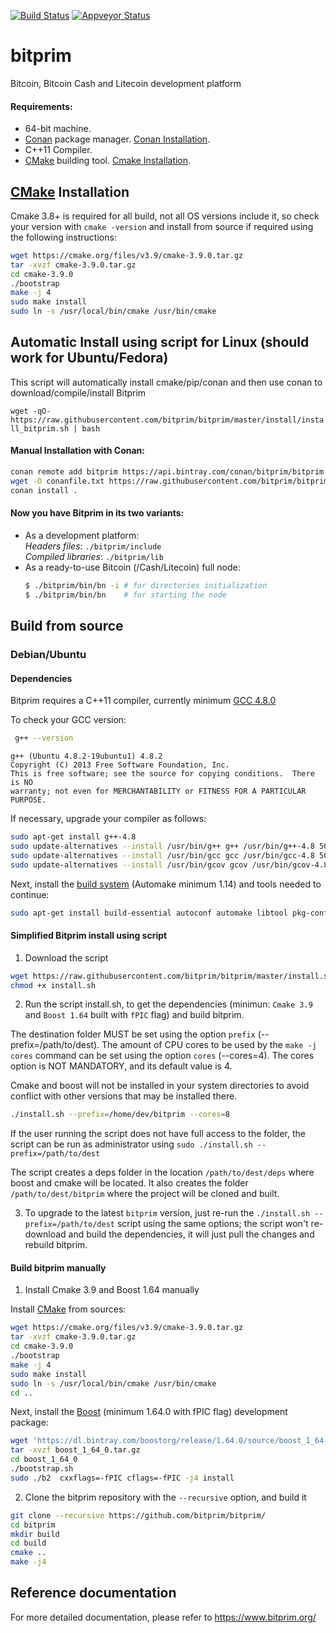 [![Build Status](https://travis-ci.org/bitprim/bitprim.svg?branch=master)](https://travis-ci.org/bitprim/bitprim) [![Appveyor Status](https://ci.appveyor.com/api/projects/status/github/bitprim/bitprim?branch=master&svg=true)](https://ci.appveyor.com/project/bitprim/bitprim?branch=master) 

<!-- [![Build Status](https://travis-ci.org/bitprim/bitprim.svg?branch=master)](https://travis-ci.org/bitprim/bitprim)  -->

# bitprim
Bitcoin, Bitcoin Cash and Litecoin development platform

#### Requirements:

- 64-bit machine.
- [Conan](https://www.conan.io/) package manager. [Conan Installation](http://docs.conan.io/en/latest/installation.html#install-with-pip-recommended).
- C++11 Compiler.
- [CMake](https://cmake.org/) building tool. [Cmake Installation](#cmake).


## [CMake](https://cmake.org/) Installation
Cmake 3.8+ is required for all build, not all OS versions include it, so check your version with ```cmake -version``` and install from source if required using the following instructions: 
```sh
wget https://cmake.org/files/v3.9/cmake-3.9.0.tar.gz
tar -xvzf cmake-3.9.0.tar.gz
cd cmake-3.9.0
./bootstrap
make -j 4
sudo make install
sudo ln -s /usr/local/bin/cmake /usr/bin/cmake
```


## Automatic Install using script for Linux (should work for Ubuntu/Fedora)

This script will automatically install cmake/pip/conan and then use conan to download/compile/install Bitprim

```wget -qO- https://raw.githubusercontent.com/bitprim/bitprim/master/install/install_bitprim.sh | bash```

#### Manual Installation with Conan:
```sh
conan remote add bitprim https://api.bintray.com/conan/bitprim/bitprim
wget -O conanfile.txt https://raw.githubusercontent.com/bitprim/bitprim/master/install/conanfile.txt
conan install .
```

#### Now you have Bitprim in its two variants:
- As a development platform:  
    _Headers files_: `./bitprim/include`  
    _Compiled libraries_: `./bitprim/lib`
- As a ready-to-use Bitcoin (/Cash/Litecoin) full node:
    ```sh
    $ ./bitprim/bin/bn -i # for directories initialization 
    $ ./bitprim/bin/bn    # for starting the node
    ```

<a name="cmake"></a>


## Build from source

### Debian/Ubuntu
#### Dependencies

Bitprim requires a C++11 compiler, currently minimum [GCC 4.8.0](https://gcc.gnu.org/projects/cxx0x.html)

To check your GCC version:
```sh
 g++ --version
```
```
g++ (Ubuntu 4.8.2-19ubuntu1) 4.8.2
Copyright (C) 2013 Free Software Foundation, Inc.
This is free software; see the source for copying conditions.  There is NO
warranty; not even for MERCHANTABILITY or FITNESS FOR A PARTICULAR PURPOSE.
```
If necessary, upgrade your compiler as follows:
```sh
sudo apt-get install g++-4.8
sudo update-alternatives --install /usr/bin/g++ g++ /usr/bin/g++-4.8 50
sudo update-alternatives --install /usr/bin/gcc gcc /usr/bin/gcc-4.8 50
sudo update-alternatives --install /usr/bin/gcov gcov /usr/bin/gcov-4.8 50
```

Next, install the [build system](http://wikipedia.org/wiki/GNU_build_system) (Automake minimum 1.14) and tools needed to continue:
```sh
sudo apt-get install build-essential autoconf automake libtool pkg-config git screen curl make g++ unzip
```

#### Simplified Bitprim install using script
1) Download the script 
```sh
wget https://raw.githubusercontent.com/bitprim/bitprim/master/install.sh
chmod +x install.sh
```
2) Run the script install.sh, to get the dependencies (minimun: `Cmake 3.9`  and `Boost 1.64` built with `fPIC` flag) and build bitprim.

The destination folder MUST be set using the option `prefix` (--prefix=/path/to/dest).
The amount of CPU cores to be used by the `make -j cores` command can be set using the option `cores` (--cores=4). The cores option is NOT MANDATORY, and its default value is 4.

Cmake and boost will not be installed in your system directories to avoid conflict with other versions that may be installed there.

```sh
./install.sh --prefix=/home/dev/bitprim --cores=8
```
If the user running the script does not have full access to the folder, the script can be run as administrator using `sudo ./install.sh --prefix=/path/to/dest`

The script creates a deps folder in the location `/path/to/dest/deps` where boost and cmake will be located. It also creates the folder `/path/to/dest/bitprim` where the project will be cloned and built.

3) To upgrade to the latest `bitprim` version, just re-run the `./install.sh --prefix=/path/to/dest` script using the same options; the script won't re-download and build the dependencies, it will just pull the changes and rebuild bitprim.


#### Build bitprim manually

1) Install Cmake 3.9 and Boost 1.64 manually

Install [CMake](https://cmake.org/) from sources:
```sh
wget https://cmake.org/files/v3.9/cmake-3.9.0.tar.gz
tar -xvzf cmake-3.9.0.tar.gz
cd cmake-3.9.0
./bootstrap
make -j 4
sudo make install
sudo ln -s /usr/local/bin/cmake /usr/bin/cmake
cd ..
```

Next, install the [Boost](http://www.boost.org) (minimum 1.64.0 with fPIC flag) development package:
```sh
wget 'https://dl.bintray.com/boostorg/release/1.64.0/source/boost_1_64_0.tar.gz'
tar -xvzf boost_1_64_0.tar.gz
cd boost_1_64_0
./bootstrap.sh
sudo ./b2  cxxflags=-fPIC cflags=-fPIC -j4 install
```

2) Clone the bitprim repository with the `--recursive` option, and build it
```sh
git clone --recursive https://github.com/bitprim/bitprim/
cd bitprim
mkdir build 
cd build
cmake ..
make -j4
```

## Reference documentation ##

For more detailed documentation, please refer to https://www.bitprim.org/
